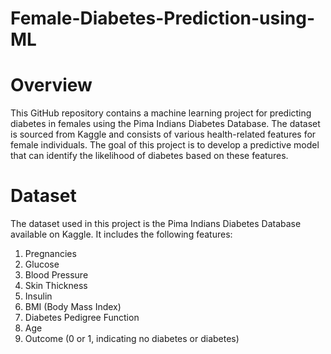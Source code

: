 # Female-Diabetes-Prediction-using-ML

# Overview
This GitHub repository contains a machine learning project for predicting diabetes in females using the Pima Indians Diabetes Database. The dataset is sourced from Kaggle and consists of various health-related features for female individuals. The goal of this project is to develop a predictive model that can identify the likelihood of diabetes based on these features.

# Dataset
The dataset used in this project is the Pima Indians Diabetes Database available on Kaggle. 
It includes the following features:
1. Pregnancies
2. Glucose
3. Blood Pressure
4. Skin Thickness
5. Insulin
6. BMI (Body Mass Index)
7. Diabetes Pedigree Function
8. Age
9. Outcome (0 or 1, indicating no diabetes or diabetes)
